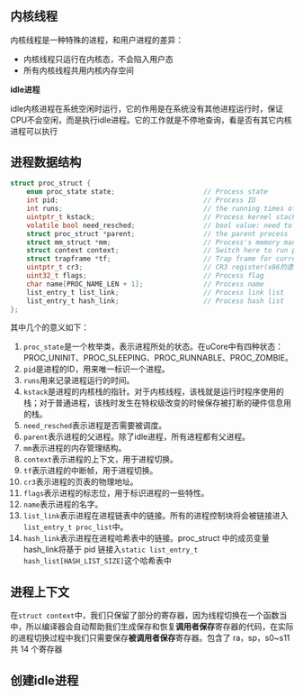 #

## 内核线程
内核线程是一种特殊的进程，和用户进程的差异：
- 内核线程只运行在内核态，不会陷入用户态
- 所有内核线程共用内核内存空间

**idle进程**

idle内核进程在系统空闲时运行，它的作用是在系统没有其他进程运行时，保证CPU不会空闲，而是执行idle进程。它的工作就是不停地查询，看是否有其它内核进程可以执行

## 进程数据结构
```c
struct proc_struct {
    enum proc_state state;                      // Process state
    int pid;                                    // Process ID
    int runs;                                   // the running times of Proces
    uintptr_t kstack;                           // Process kernel stack
    volatile bool need_resched;                 // bool value: need to be rescheduled to release CPU?
    struct proc_struct *parent;                 // the parent process
    struct mm_struct *mm;                       // Process's memory management field
    struct context context;                     // Switch here to run process
    struct trapframe *tf;                       // Trap frame for current interrupt
    uintptr_t cr3;                              // CR3 register(x86的遗留): the base addr of Page Directroy Table(PDT)
    uint32_t flags;                             // Process flag
    char name[PROC_NAME_LEN + 1];               // Process name
    list_entry_t list_link;                     // Process link list 
    list_entry_t hash_link;                     // Process hash list
};
```
其中几个的意义如下：
1. `proc_state`是一个枚举类，表示进程所处的状态。在uCore中有四种状态：PROC_UNINIT、PROC_SLEEPING、PROC_RUNNABLE、PROC_ZOMBIE。
2. `pid`是进程的ID，用来唯一标识一个进程。
3. `runs`用来记录进程运行的时间。
4. `kstack`是进程的内核栈的指针。对于内核线程，该栈就是运行时程序使用的栈；对于普通进程，该栈时发生在特权级改变的时候保存被打断的硬件信息用的栈。
5. `need_resched`表示进程是否需要被调度。
6. `parent`表示进程的父进程。除了idle进程，所有进程都有父进程。
7. `mm`表示进程的内存管理结构。
8. `context`表示进程的上下文，用于进程切换。
9. `tf`表示进程的中断帧，用于进程切换。
10. `cr3`表示进程的页表的物理地址。
11. `flags`表示进程的标志位，用于标识进程的一些特性。
12. `name`表示进程的名字。
13. `list_link`表示进程在进程链表中的链接。所有的进程控制块将会被链接进入`list_entry_t proc_list`中。
14. `hash_link`表示进程在进程哈希表中的链接。proc_struct 中的成员变量 hash_link将基于 pid 链接入`static list_entry_t hash_list[HASH_LIST_SIZE]`这个哈希表中
   
## 进程上下文
在`struct context`中，我们只保留了部分的寄存器，因为线程切换在一个函数当中，所以编译器会自动帮助我们生成保存和恢复**调用者保存**寄存器的代码，在实际的进程切换过程中我们只需要保存**被调用者保存**寄存器。包含了 ra，sp，s0~s11 共 14 个寄存器

## 创建idle进程

